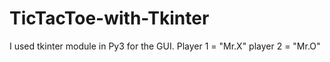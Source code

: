 # TicTacToe-with-Tkinter

I used tkinter module in Py3 for the GUI.
Player 1 = "Mr.X"
player 2 = "Mr.O"

